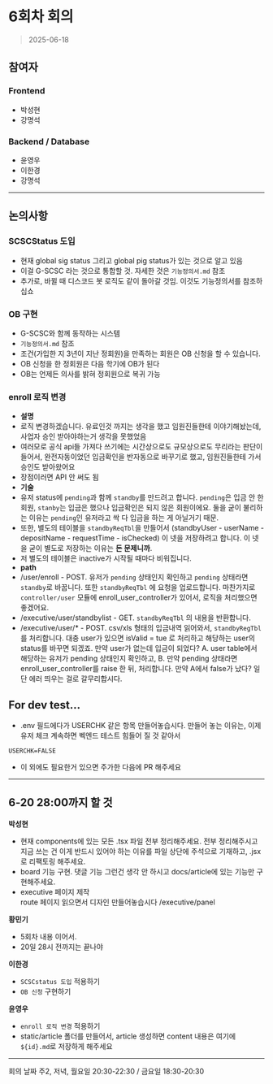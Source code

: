 # 6회차 회의  
> 2025-06-18

## 참여자

### Frontend
- 박성현  
- 강명석  

### Backend / Database
- 윤영우  
- 이한경  
- 강명석  

---

## 논의사항

### SCSCStatus 도입

- 현재 global sig status 그리고 global pig status가 있는 것으로 알고 있음
- 이걸 G-SCSC 라는 것으로 통합할 것. 자세한 것은 `기능정의서.md` 참조
- 추가로, 바뀔 때 디스코드 봇 로직도 같이 돌아갈 것임. 이것도 기능정의서를 참조하십쇼

### OB 구현  

- G-SCSC와 함께 동작하는 시스템
- `기능정의서.md` 참조  
- 조건(가입한 지 3년이 지난 정회원)을 만족하는 회원은 OB 신청을 할 수 있습니다.  
- OB 신청을 한 정회원은 다음 학기에 OB가 된다  
- OB는 언제든 의사를 밝혀 정회원으로 복귀 가능  

### enroll 로직 변경

- **설명**
- 로직 변경하겠습니다. 유료인것 까지는 생각을 했고 임원진들한테 이야기해놨는데, 사업자 승인 받아야하는거 생각을 못했었음  
- 여러모로 공식 api들 가져다 쓰기에는 시간상으로도 규모상으로도 무리라는 판단이 들어서, 완전자동이었던 입금확인을 반자동으로 바꾸기로 했고, 임원진들한테 가서 승인도 받아왔어요
- 장점이러면 API 안 써도 됨
- **기술**
- 유저 status에 `pending`과 함께 `standby`를 만드려고 합니다. `pending`은 입금 안 한 회원, `stanby`는 입금은 했으나 입금확인은 되지 않은 회원이에요. 둘을 굳이 불리하는 이유는 `pending`인 유저라고 싹 다 입금을 하는 게 아닐거기 때문.
- 또한, 별도의 테이블을 `standbyReqTbl`을 만들어서 (standbyUser - userName - depositName - requestTime - isChecked) 이 넷을  저장하려고 합니다. 이 넷을 굳이 별도로 저장하는 이유는 **돈 문제니까**.  
- 저 별도의 테이블은 inactive가 시작될 때마다 비워집니다.  
- **path** 
- /user/enroll -  POST. 유저가 `pending` 상태인지 확인하고 `pending` 상태라면 `standby`로 바꿉니다. 또한 `standbyReqTbl` 에 요청을 업로드합니다. 마찬가지로 `controller/user` 모듈에 enroll_user_controller가 있어서, 로직을 처리했으면 좋겠어요.  
- /executive/user/standbylist - GET. `standbyReqTbl` 의 내용을 반환합니다.  
- /executive/user/* - POST. csv/xls 형태의 입금내역 읽어와서, `standbyRegTbl`를 처리합니다. 대충 user가 있으면 isValid = tue 로 처리하고 해당하는 user의 status를 바꾸면 되겠죠. 만약 user가 없는데 입금이 되었다? A. user table에서 해당하는 유저가 pending 상태인지 확인하고, B. 만약 pending 상태라면 enroll_user_controller를 raise 한 뒤, 처리합니다. 만약 A에서 false가 났다? 일단 에러 띄우는 걸로 갈무리합시다.  

## For dev test...
- .env 필드에다가 USERCHK 같은 항목 만들어놓습시다. 만들어 놓는 이유는, 이제 유저 체크 계속하면 벡엔드 테스트 힘들어 질 것 같아서
```
USERCHK=FALSE
```
- 이 외에도 필요한거 있으면 주가한 다음에 PR 해주세요

---

## 6-20 28:00까지 할 것

**박성현**
- 현재 components에 있는 모든 .tsx 파일 전부 정리해주세요. 전부 정리해주시고 지금 쓰는 건 이게 반드시 있어야 하는 이유를 파일 상단에 주석으로 기재하고, .jsx로 리팩토링 해주세요.
- board 기능 구현. 댓글 기능 그런건 생각 안 하시고 docs/article에 있는 기능만 구현해주세요.
- executive 페이지 제작  
  route 페이지 읽으면서 디자인 만들어놓습시다
  /executive/panel

**황민기**
- 5회차 내용 이어서.
- 20일 28시 전까지는 끝나야

**이한경**
- `SCSCstatus 도입` 적용하기
- `OB 신청` 구현하기

**윤영우**
- `enroll 로직 변경` 적용하기  
- static/article 폴더를 만들어서, article 생성하면 content 내용은 여기에 `${id}.md`로 저장하게 해주세요  

---

회의 날짜
주2, 저녁, 월요일 20:30-22:30 / 금요일 18:30-20:30
